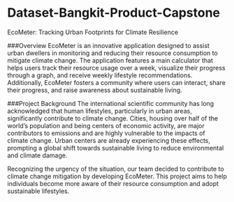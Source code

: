 # Dataset-Bangkit-Product-Capstone
EcoMeter: Tracking Urban Footprints for Climate Resilience

###Overview
EcoMeter is an innovative application designed to assist urban dwellers in monitoring and reducing their resource consumption to mitigate climate change. The application features a main calculator that helps users track their resource usage over a week, visualize their progress through a graph, and receive weekly lifestyle recommendations. Additionally, EcoMeter fosters a community where users can interact, share their progress, and raise awareness about sustainable living.

###Project Background
The international scientific community has long acknowledged that human lifestyles, particularly in urban areas, significantly contribute to climate change. Cities, housing over half of the world’s population and being centers of economic activity, are major contributors to emissions and are highly vulnerable to the impacts of climate change. Urban centers are already experiencing these effects, prompting a global shift towards sustainable living to reduce environmental and climate damage.

Recognizing the urgency of the situation, our team decided to contribute to climate change mitigation by developing EcoMeter. This project aims to help individuals become more aware of their resource consumption and adopt sustainable lifestyles.

